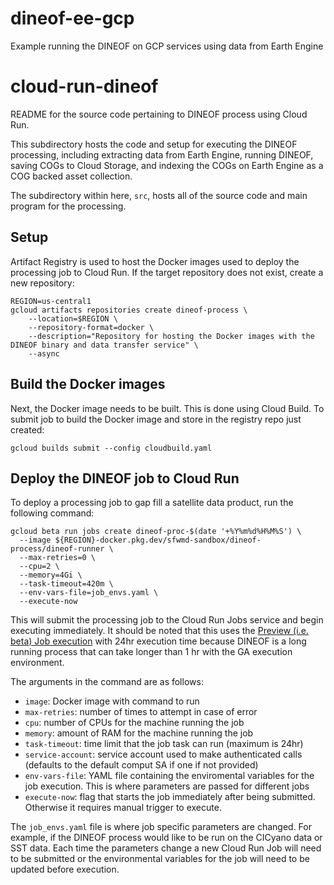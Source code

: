 # dineof-ee-gcp
Example running the DINEOF on GCP services using data from Earth Engine 

# cloud-run-dineof

README for the source code pertaining to DINEOF process using Cloud Run.

This subdirectory hosts the code and setup for executing the
DINEOF processing, including extracting data from Earth Engine, running DINEOF,
saving COGs to Cloud Storage, and indexing the COGs on Earth Engine as a COG 
backed asset collection.

The subdirectory within here, `src`, hosts all of the source code and main program
for the processing.

## Setup 

Artifact Registry is used to host the Docker images used to deploy the processing
job to Cloud Run. If the target repository does not exist, create a new repository:

```
REGION=us-central1
gcloud artifacts repositories create dineof-process \
    --location=$REGION \
    --repository-format=docker \
    --description="Repository for hosting the Docker images with the DINEOF binary and data transfer service" \
    --async
```

## Build the Docker images

Next, the Docker image needs to be built. This is done using Cloud Build. To 
submit job to build the Docker image and store in the registry repo just created:

```
gcloud builds submit --config cloudbuild.yaml
```

## Deploy the DINEOF job to Cloud Run

To deploy a processing job to gap fill a satellite data product, run the 
following command:

```
gcloud beta run jobs create dineof-proc-$(date '+%Y%m%d%H%M%S') \
  --image ${REGION}-docker.pkg.dev/sfwmd-sandbox/dineof-process/dineof-runner \
  --max-retries=0 \
  --cpu=2 \
  --memory=4Gi \
  --task-timeout=420m \
  --env-vars-file=job_envs.yaml \
  --execute-now
```

This will submit the processing job to the Cloud Run Jobs service and begin 
executing immediately. It should be noted that this uses the [Preview 
(i.e. beta) Job execution](https://cloud.google.com/run/docs/configuring/task-timeout#long-task-timeout)
 with 24hr execution time because DINEOF is a long running process that can take
 longer than 1 hr with the GA execution environment.

The arguments in the command are as follows:

* `image`: Docker image with command to run
* `max-retries`: number of times to attempt in case of error
* `cpu`: number of CPUs for the machine running the job
* `memory`: amount of RAM for the machine running the job
* `task-timeout`: time limit that the job task can run (maximum is 24hr)
* `service-account`: service account used to make authenticated calls (defaults 
to the default comput SA if one if not provided)
* `env-vars-file`: YAML file containing the enviromental variables for the job 
execution. This is where parameters are passed for different jobs
* `execute-now`: flag that starts the job immediately after being submitted. 
Otherwise it requires manual trigger to execute.

The `job_envs.yaml` file is where job specific parameters are changed. For 
example, if the DINEOF process would like to be run on the CICyano data or SST 
data. Each time the parameters change a new Cloud Run Job will need to be 
submitted or the environmental variables for the job will need to be updated 
before execution.